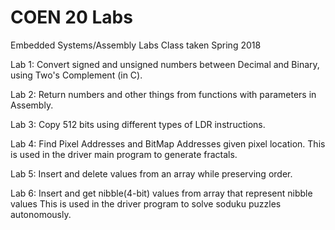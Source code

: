 # COEN 20 Labs

Embedded Systems/Assembly Labs
Class taken Spring 2018

Lab 1: Convert signed and unsigned numbers between Decimal and Binary, using Two's Complement (in C).

Lab 2: Return numbers and other things from functions with parameters in Assembly.

Lab 3: Copy 512 bits using different types of LDR instructions.

Lab 4: Find Pixel Addresses and BitMap Addresses given pixel location.
      This is used in the driver main program to generate fractals.

Lab 5: Insert and delete values from an array while preserving order.

Lab 6: Insert and get nibble(4-bit) values from array that represent nibble values
       This is used in the driver program to solve soduku puzzles autonomously.
